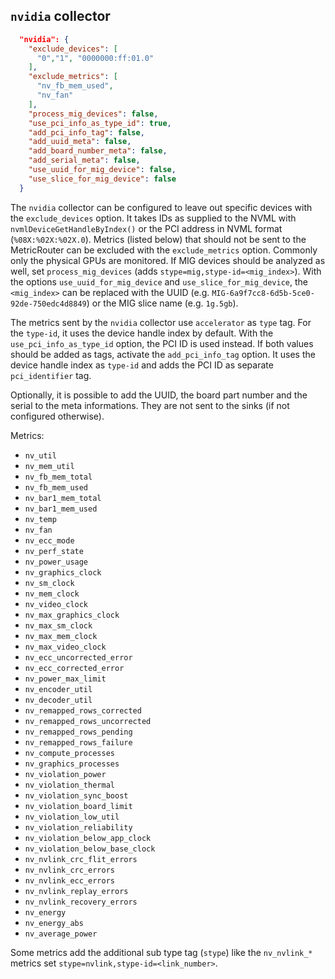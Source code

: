 <!--
---
title: "Nvidia NVML metric collector"
description: Collect metrics for Nvidia GPUs using the NVML
categories: [cc-metric-collector]
tags: ['Admin']
weight: 2
hugo_path: docs/reference/cc-metric-collector/collectors/nvidia.md
---
-->

## `nvidia` collector

```json
  "nvidia": {
    "exclude_devices": [
      "0","1", "0000000:ff:01.0"
    ],
    "exclude_metrics": [
      "nv_fb_mem_used",
      "nv_fan"
    ],
    "process_mig_devices": false,
    "use_pci_info_as_type_id": true,
    "add_pci_info_tag": false,
    "add_uuid_meta": false,
    "add_board_number_meta": false,
    "add_serial_meta": false,
    "use_uuid_for_mig_device": false,
    "use_slice_for_mig_device": false
  }
```

The `nvidia` collector can be configured to leave out specific devices with the `exclude_devices` option. It takes IDs as supplied to the NVML with `nvmlDeviceGetHandleByIndex()` or the PCI address in NVML format (`%08X:%02X:%02X.0`). Metrics (listed below) that should not be sent to the MetricRouter can be excluded with the `exclude_metrics` option. Commonly only the physical GPUs are monitored. If MIG devices should be analyzed as well, set `process_mig_devices` (adds `stype=mig,stype-id=<mig_index>`). With the options `use_uuid_for_mig_device` and `use_slice_for_mig_device`, the `<mig_index>` can be replaced with the UUID (e.g. `MIG-6a9f7cc8-6d5b-5ce0-92de-750edc4d8849`) or the MIG slice name (e.g. `1g.5gb`).

The metrics sent by the `nvidia` collector use `accelerator` as `type` tag. For the `type-id`, it uses the device handle index by default. With the `use_pci_info_as_type_id` option, the PCI ID is used instead. If both values should be added as tags, activate the `add_pci_info_tag` option. It uses the device handle index as `type-id` and adds the PCI ID as separate `pci_identifier` tag.

Optionally, it is possible to add the UUID, the board part number and the serial to the meta informations. They are not sent to the sinks (if not configured otherwise).


Metrics:
* `nv_util`
* `nv_mem_util`
* `nv_fb_mem_total`
* `nv_fb_mem_used`
* `nv_bar1_mem_total`
* `nv_bar1_mem_used`
* `nv_temp`
* `nv_fan`
* `nv_ecc_mode`
* `nv_perf_state`
* `nv_power_usage`
* `nv_graphics_clock`
* `nv_sm_clock`
* `nv_mem_clock`
* `nv_video_clock`
* `nv_max_graphics_clock`
* `nv_max_sm_clock`
* `nv_max_mem_clock`
* `nv_max_video_clock`
* `nv_ecc_uncorrected_error`
* `nv_ecc_corrected_error`
* `nv_power_max_limit`
* `nv_encoder_util`
* `nv_decoder_util`
* `nv_remapped_rows_corrected`
* `nv_remapped_rows_uncorrected`
* `nv_remapped_rows_pending`
* `nv_remapped_rows_failure`
* `nv_compute_processes`
* `nv_graphics_processes`
* `nv_violation_power`
* `nv_violation_thermal`
* `nv_violation_sync_boost`
* `nv_violation_board_limit`
* `nv_violation_low_util`
* `nv_violation_reliability`
* `nv_violation_below_app_clock`
* `nv_violation_below_base_clock`
* `nv_nvlink_crc_flit_errors`
* `nv_nvlink_crc_errors`
* `nv_nvlink_ecc_errors`
* `nv_nvlink_replay_errors`
* `nv_nvlink_recovery_errors`
* `nv_energy`
* `nv_energy_abs`
* `nv_average_power`

Some metrics add the additional sub type tag (`stype`) like the `nv_nvlink_*` metrics set `stype=nvlink,stype-id=<link_number>`. 
